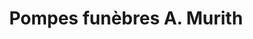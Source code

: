 ---
title: "Pompes funèbres A. Murith"
url: /geneve/pompes-funebres-a-murith/
shop: Bestattungen
---